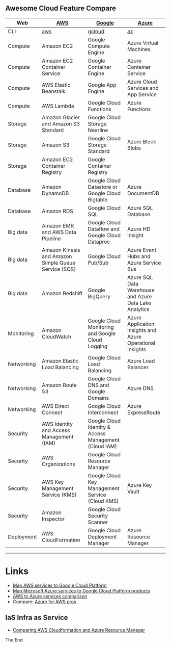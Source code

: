## Awesome Cloud Feature Compare

|Web|[AWS](https://console.aws.amazon.com)|[Google](https://console.cloud.google.com/projectselector/home/dashboard)|[Azure](https://portal.azure.com/)|
|---|---|---|---|
|CLI|[aws](http://docs.aws.amazon.com/cli/latest/reference/)|[gcloud](https://cloud.google.com/shell/docs/quickstart)|[az](https://docs.microsoft.com/en-us/cli/azure/get-started-with-azure-cli?view=azure-cli-latest)|
|Compute|Amazon EC2|Google Compute Engine|Azure Virtual Machines|
|Compute|Amazon EC2 Container Service|Google Container Engine|Azure Container Service|
|Compute|AWS Elastic Beanstalk|Google App Engine|Azure Cloud Services and App Service|
|Compute|AWS Lambda|Google Cloud Functions|Azure Functions|
|Storage|Amazon Glacier and Amazon S3 Standard|Google Cloud Storage Nearline||
|Storage|Amazon S3|Google Cloud Storage Standard|Azure Block Blobs|
|Storage|Amazon EC2 Container Registry|Google Container Registry||
|Database|Amazon DynamoDB|Google Cloud Datastore or Google Cloud Bigtable|Azure DocumentDB|
|Database|Amazon RDS|Google Cloud SQL|Azure SQL Database|
|Big data|Amazon EMR and AWS Data Pipeline|Google Cloud Dataflow and Google Cloud Dataproc|Azure HD Insight|
|Big data|Amazon Kinesis and Amazon Simple Queue Service (SQS)|Google Cloud Pub/Sub|Azure Event Hubs and Azure Service Bus|
|Big data|Amazon Redshift|Google BigQuery|Azure SQL Data Warehouse and Azure Data Lake Analytics|
|Monitoring|Amazon CloudWatch|Google Cloud Monitoring and Google Cloud Logging|Azure Application Insights and Azure Operational Insights|
|Networking|Amazon Elastic Load Balancing|Google Cloud Load Balancing|Azure Load Balancer|
|Networking|Amazon Route 53|Google Cloud DNS and Google Domains|Azure DNS|
|Networking|AWS Direct Connect|Google Cloud Interconnect|Azure ExpressRoute|
|Security|AWS Identity and Access Management (IAM)|Google Cloud Identity & Access Management (Cloud IAM)||
|Security|AWS Organizations|Google Cloud Resource Manager||
|Security|AWS Key Management Service (KMS)|Google Cloud Key Management Service (Cloud KMS)|Azure Key Vault|
|Security|Amazon Inspector|Google Cloud Security Scanner||
|Deployment|AWS CloudFormation|Google Cloud Deployment Manager|Azure Resource Manager|

------------

# Links

* [Map AWS services to Google Cloud Platform](https://cloud.google.com/free/docs/map-aws-google-cloud-platform)
* [Map Microsoft Azure services to Google Cloud Platform products](https://cloud.google.com/free/docs/map-azure-google-cloud-platform)
* [AWS to Azure services comparison](https://docs.microsoft.com/en-us/azure/architecture/aws-professional/services)
* Compare: [Azure for AWS pros](https://www.microsoft.com/azureessentials/ebooks/Azure_for_AWS_Professionals_Quick_Start_Linked.pdf)

## IaS Infra as Service

* [Comparing AWS Cloudformation and Azure Resource Manager](https://www.corestack.io/blog/comparing-aws-cloudformation-and-azure-resource-manager/)

The End

